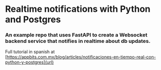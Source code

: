 # Realtime notifications with Python and Postgres
### An example repo that uses FastAPI to create a Websocket backend service that notifies in realtime about db updates.
Full tutorial in spanish at [https://appbits.com.mx/blog/articles/notificaciones-en-tiempo-real-con-python-y-postgres](url)

